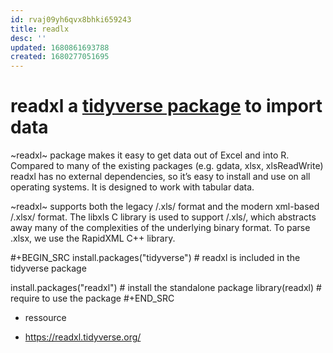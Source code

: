 ```yaml
---
id: rvaj09yh6qvx8bhki659243
title: readlx
desc: ''
updated: 1680861693788
created: 1680277051695
---
```


# readxl a [tidyverse package](l.r.pack.tidyverse.md) to import data

~readxl~ package makes it easy to get data out of Excel and into R. Compared
to many of the existing packages (e.g. gdata, xlsx, xlsReadWrite) readxl has
no external dependencies, so it’s easy to install and use on all operating
systems. It is designed to work with tabular data.

~readxl~ supports both the legacy /.xls/ format and the modern xml-based
/.xlsx/ format. The libxls C library is used to support /.xls/, which abstracts
away many of the complexities of the underlying binary format. To parse .xlsx,
we use the RapidXML C++ library.

#+BEGIN_SRC
install.packages("tidyverse") # readxl is included in the tidyverse package

install.packages("readxl") # install the standalone package
library(readxl) # require to use the package
#+END_SRC

* ressource

- https://readxl.tidyverse.org/
